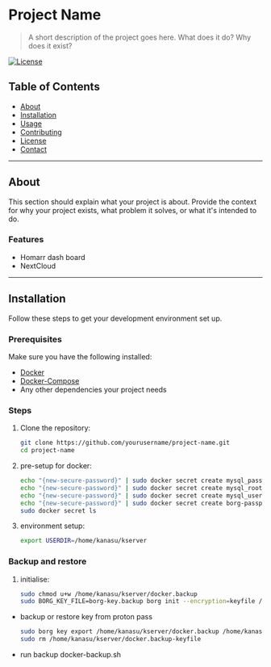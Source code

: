 # Project Name

> A short description of the project goes here. What does it do? Why does it exist?

[![License](https://img.shields.io/badge/license-MIT-blue.svg)](LICENSE)

## Table of Contents
- [About](#about)
- [Installation](#installation)
- [Usage](#usage)
- [Contributing](#contributing)
- [License](#license)
- [Contact](#contact)

---

## About

This section should explain what your project is about. Provide the context for why your project exists, what problem it solves, or what it's intended to do.

### Features
- Homarr dash board
- NextCloud

---

## Installation

Follow these steps to get your development environment set up.

### Prerequisites
Make sure you have the following installed:
- [Docker](https://www.docker.com/)
- [Docker-Compose](https://www.docker-compose.com/)
- Any other dependencies your project needs

### Steps

1. Clone the repository:
   ```bash
   git clone https://github.com/yourusername/project-name.git
   cd project-name

2. pre-setup for docker:
   ```bash
   echo "{new-secure-password}" | sudo docker secret create mysql_password -
   echo "{new-secure-password}" | sudo docker secret create mysql_root_password -
   echo "{new-secure-password}" | sudo docker secret create mysql_user -
   echo "{new-secure-password}" | sudo docker secret create borg-passphrase -
   sudo docker secret ls

3. environment setup:
   ```bash
   export USERDIR=/home/kanasu/kserver

### Backup and restore
1. initialise:
   ```bash
   sudo chmod u+w /home/kanasu/kserver/docker.backup
   sudo BORG_KEY_FILE=borg-key.backup borg init --encryption=keyfile /home/kanasu/kserver/docker.backup
- backup or restore key from proton pass
   ```bash
   sudo borg key export /home/kanasu/kserver/docker.backup /home/kanasu/kserver/docker.backup-keyfile
   sudo rm /home/kanasu/kserver/docker.backup-keyfile
- run backup docker-backup.sh
